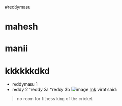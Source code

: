 #reddymasu
# mahesh
# manii
# kkkkkkdkd
* reddymasu 1
* reddy 2
    *reddy 3a
    *reddy 3b
![image](https://cdn.dnaindia.com/sites/default/files/styles/full/public/2021/02/01/954259-viratkohli-anushkasharma-vamika.jpg)
[link](https://infytq.onwingspan.com/en/page/home)
virat said:

> no room for fitness
> king of the cricket.
